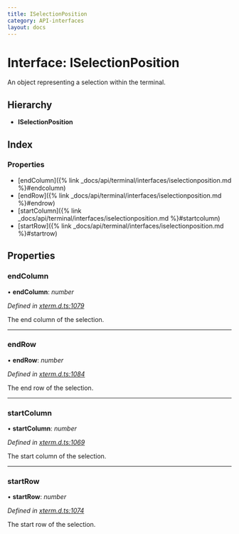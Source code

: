 ```yaml
---
title: ISelectionPosition
category: API-interfaces
layout: docs
---
```



# Interface: ISelectionPosition

An object representing a selection within the terminal.

## Hierarchy

* **ISelectionPosition**

## Index

### Properties

* [endColumn]({% link _docs/api/terminal/interfaces/iselectionposition.md %}#endcolumn)
* [endRow]({% link _docs/api/terminal/interfaces/iselectionposition.md %}#endrow)
* [startColumn]({% link _docs/api/terminal/interfaces/iselectionposition.md %}#startcolumn)
* [startRow]({% link _docs/api/terminal/interfaces/iselectionposition.md %}#startrow)

## Properties

###  endColumn

• **endColumn**: *number*

*Defined in [xterm.d.ts:1079](https://github.com/xtermjs/xterm.js/blob/4.10.0/typings/xterm.d.ts#L1079)*

The end column of the selection.

___

###  endRow

• **endRow**: *number*

*Defined in [xterm.d.ts:1084](https://github.com/xtermjs/xterm.js/blob/4.10.0/typings/xterm.d.ts#L1084)*

The end row of the selection.

___

###  startColumn

• **startColumn**: *number*

*Defined in [xterm.d.ts:1069](https://github.com/xtermjs/xterm.js/blob/4.10.0/typings/xterm.d.ts#L1069)*

The start column of the selection.

___

###  startRow

• **startRow**: *number*

*Defined in [xterm.d.ts:1074](https://github.com/xtermjs/xterm.js/blob/4.10.0/typings/xterm.d.ts#L1074)*

The start row of the selection.
